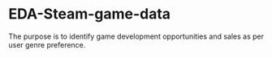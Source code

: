 # EDA-Steam-game-data
The purpose is to identify game development opportunities and sales as per user genre preference.
